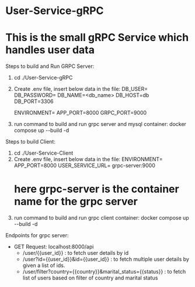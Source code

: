 # User-Service-gRPC
# This is the small gRPC Service which handles user data 

Steps to build and Run GRPC Server:
1. cd ./User-Service-gRPC
2. Create .env file, insert below data in the file:
    DB_USER=<user>
    DB_PASSWORD=<password>
    DB_NAME=<db_name>
    DB_HOST=db
    DB_PORT=3306

    ENVIRONMENT=<env>
    APP_PORT=8000
    GRPC_PORT=9000

3. run command to build and run grpc server and mysql container: docker compose up --build -d

Steps to build Client:
1. cd ./User-Service-Client
2. Create .env file, insert below data in the file:
    ENVIRONMENT=<env>
    APP_PORT=8000
    USER_SERVICE_URL= grpc-server:9000 
    # here grpc-server is the container name for the grpc server 
3. run command to build and run grpc client container: docker compose up --build -d

Endpoints for grpc server:
- GET Request: localhost:8000/api
    - /user/{{user_id}} : to fetch user details by id
    - /user?id={{user_id}}&id={{user_id}} : to fetch multiple user details by given a list of ids.
    - /user/filter?country={{country}}&marital_status={{status}} : to fetch list of users based on filter of country and marital status

